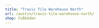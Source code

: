 ```yaml
---
title: "Travis Tile Warehouse North"
url: /austin/travis-tile-warehouse-north/
shop: Fußböden
---
```

